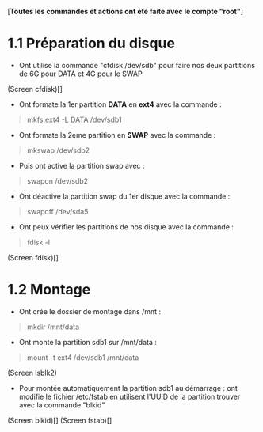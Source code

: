 [__Toutes les commandes et actions ont été faite avec le compte "root"__]
# 1.1 Préparation du disque

- Ont utilise la commande "cfdisk /dev/sdb" pour faire nos deux partitions de 6G pour DATA et 4G pour le SWAP

(Screen cfdisk)[]

- Ont formate la 1er partition **DATA** en **ext4** avec la commande :
>	mkfs.ext4 -L DATA /dev/sdb1

- Ont formate la 2eme partition en **SWAP** avec la commande : 
>	mkswap /dev/sdb2

- Puis ont active la partition swap avec :
>	swapon /dev/sdb2

- Ont déactive la partition swap du 1er disque avec la commande :
>	swapoff /dev/sda5

- Ont peux vérifier les partitions de nos disque avec la commande :
>	fdisk -l

(Screen fdisk)[]

# 1.2 Montage

- Ont crée le dossier de montage dans /mnt :
>	mkdir /mnt/data

- Ont monte la partition sdb1 sur /mnt/data :
>	mount -t ext4 /dev/sdb1 /mnt/data

(Screen lsblk2)

- Pour montée automatiquement la partition sdb1 au démarrage : ont modifie le fichier /etc/fstab en utilisent l'UUID de la partition trouver avec la commande "blkid"

(Screen blkid)[]
(Screen fstab)[]



